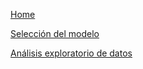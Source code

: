 [Home](https://dysaca22.github.io/dm-datawarehousing/)

[Selección del modelo](https://dysaca22.github.io/dm-datawarehousing/model-selection.html)

[Análisis exploratorio de datos](https://dysaca22.github.io/dm-datawarehousing/eda.html)

